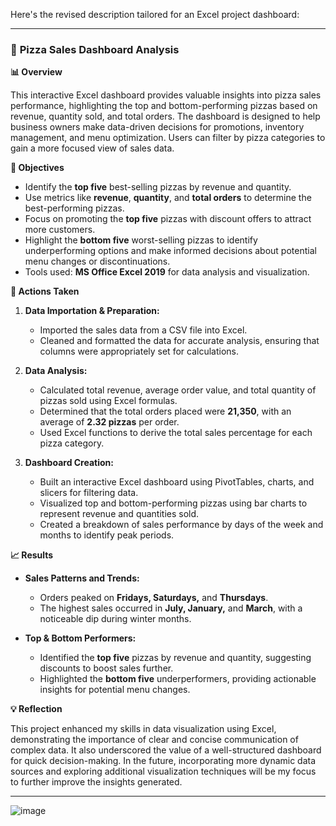 Here's the revised description tailored for an Excel project dashboard:

---

### 🍕 **Pizza Sales Dashboard Analysis**

**📊 Overview**

This interactive Excel dashboard provides valuable insights into pizza sales performance, highlighting the top and bottom-performing pizzas based on revenue, quantity sold, and total orders. The dashboard is designed to help business owners make data-driven decisions for promotions, inventory management, and menu optimization. Users can filter by pizza categories to gain a more focused view of sales data.

**📝 Objectives**

- Identify the **top five** best-selling pizzas by revenue and quantity.
- Use metrics like **revenue**, **quantity**, and **total orders** to determine the best-performing pizzas.
- Focus on promoting the **top five** pizzas with discount offers to attract more customers.
- Highlight the **bottom five** worst-selling pizzas to identify underperforming options and make informed decisions about potential menu changes or discontinuations.
- Tools used: **MS Office Excel 2019** for data analysis and visualization.

**🚀 Actions Taken**

1. **Data Importation & Preparation:**
   - Imported the sales data from a CSV file into Excel.
   - Cleaned and formatted the data for accurate analysis, ensuring that columns were appropriately set for calculations.

2. **Data Analysis:**
   - Calculated total revenue, average order value, and total quantity of pizzas sold using Excel formulas.
   - Determined that the total orders placed were **21,350**, with an average of **2.32 pizzas** per order.
   - Used Excel functions to derive the total sales percentage for each pizza category.

3. **Dashboard Creation:**
   - Built an interactive Excel dashboard using PivotTables, charts, and slicers for filtering data.
   - Visualized top and bottom-performing pizzas using bar charts to represent revenue and quantities sold.
   - Created a breakdown of sales performance by days of the week and months to identify peak periods.

**📈 Results**

- **Sales Patterns and Trends:**
  - Orders peaked on **Fridays, Saturdays,** and **Thursdays**.
  - The highest sales occurred in **July, January,** and **March**, with a noticeable dip during winter months.
  
- **Top & Bottom Performers:**
  - Identified the **top five** pizzas by revenue and quantity, suggesting discounts to boost sales further.
  - Highlighted the **bottom five** underperformers, providing actionable insights for potential menu changes.

**💡 Reflection**

This project enhanced my skills in data visualization using Excel, demonstrating the importance of clear and concise communication of complex data. It also underscored the value of a well-structured dashboard for quick decision-making. In the future, incorporating more dynamic data sources and exploring additional visualization techniques will be my focus to further improve the insights generated.

---
![image](https://github.com/user-attachments/assets/7aeffa59-1ab7-4282-8cdd-c72e5ed4b886)

